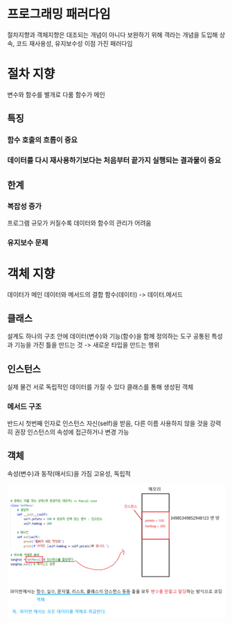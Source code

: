 # 프로그래밍 패러다임
절차지향과 객체지향은 대조되는 개념이 아니다
보완하기 위해 객라는 개념을 도입해 상속, 코드 재사용성, 유지보수성 이점 가진 패러다임

# 절차 지향
변수와 함수를 별개로 다룸
함수가 메인

## 특징

### 함수 호출의 흐름이 중요

### 데이터를 다시 재사용하기보다는 처음부터 끝가지 실행되는 결과물이 중요

## 한계

### 복잡성 증가
프로그램 규모가 커질수록 데이터와 함수의 관리가 어려움

### 유지보수 문제

# 객체 지향
데이터가 메인
데이터와 메서드의 결합
함수(데이터) -> 데이터.메서드

## 클래스
설계도
하나의 구조 안에 데이터(변수)와 기능(함수)을 함께 정의하는 도구
공통된 특성과 기능을 가진 틀을 만드는 것  -> 새로운 타입을 만드는 행위

## 인스턴스
실제 물건
서로 독립적인 데이터를 가질 수 있다
클래스를 통해 생성된 객체

### 메서드 구조
반드시 첫번째 인자로 인스턴스 자신(self)을 받음, 다른 이름 사용하지 않을 것을 강력히 권장
인스턴스의 속성에 접근하거나 변경 가능

## 객체
속성(변수)과 동작(매서드)을 가짐
고유성, 독립적

![class](./img/image.png)